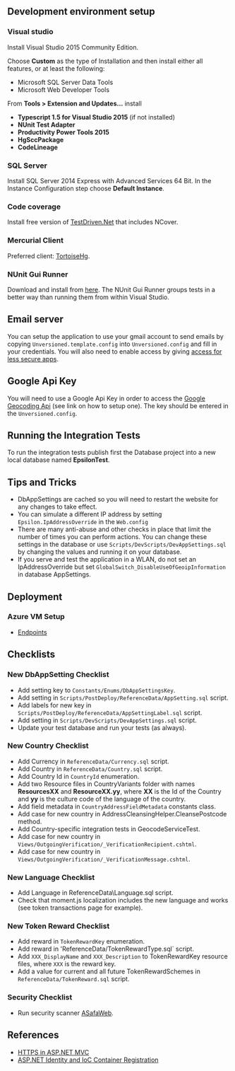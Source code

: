 ## Development environment setup

### Visual studio

Install Visual Studio 2015 Community Edition. 

Choose **Custom** as the type of Installation and then install either all features, or at least the following:

- Microsoft SQL Server Data Tools
- Microsoft Web Developer Tools

From **Tools > Extension and Updates...** install

* **Typescript 1.5 for Visual Studio 2015** (if not installed)
* **NUnit Test Adapter**
* **Productivity Power Tools 2015**
* **HgSccPackage**
* **CodeLineage**

### SQL Server

Install SQL Server 2014 Express with Advanced Services 64 Bit. In the Instance Configuration step choose **Default Instance**.

### Code coverage

Install free version of [TestDriven.Net](http://www.testdriven.net/) that includes NCover.

### Mercurial Client

Preferred client: [TortoiseHg](http://tortoisehg.bitbucket.org/).

### NUnit Gui Runner

Download and install from [here](http://www.nunit.org/index.php?p=download).
The NUnit Gui Runner groups tests in a better way than running them from within Visual Studio.

## Email server

You can setup the application to use your gmail account to send emails by copying `Unversioned.template.config` into `Unversioned.config` and fill in your credentials. You will also need to enable access by giving [access for less secure apps](https://www.google.com/settings/security/lesssecureapps).

## Google Api Key

You will need to use a Google Api Key in order to access the [Google Geocoding Api](https://developers.google.com/maps/documentation/geocoding/intro) (see link on how to setup one). The key should be entered in the `Unversioned.config`. 

## Running the Integration Tests

To run the integration tests publish first the Database project into a new local database named **EpsilonTest**.  

## Tips and Tricks

- DbAppSettings are cached so you will need to restart the website for any changes to take effect.
- You can simulate a different IP address by setting `Epsilon.IpAddressOverride` in the `Web.config`
- There are many anti-abuse and other checks in place that limit the number of times you can perform actions. You can change these settings in the database or use `Scripts/DevScripts/DevAppSettings.sql` by changing the values and running it on your database. 
- If you serve and test the application in a WLAN, do not set an IpAddressOverride but set `GlobalSwitch_DisableUseOfGeoipInformation` in  database AppSettings.

## Deployment

### Azure VM Setup

* [Endpoints](http://blogs.msdn.com/b/amol/archive/2014/03/20/hosting-websites-on-windows-azure-vm-using-iis.aspx)

## Checklists

### New DbAppSetting Checklist

- Add setting key to `Constants/Enums/DbAppSettingsKey`.
- Add setting in `Scripts/PostDeploy/ReferenceData/AppSetting.sql` script.
- Add labels for new key in `Scripts/PostDeploy/ReferenceData/AppSettingLabel.sql` script.
- Add setting in `Scripts/DevScripts/DevAppSettings.sql` script.
- Update your test database and run your tests (as always).

### New Country Checklist

- Add Currency in `ReferenceData/Currency.sql` script.
- Add Country in `ReferenceData/Country.sql` script.
- Add Country Id in `CountryId` enumeration.
- Add two Resource files in CountryVariants folder with names **ResourcesXX** and **ResourceXX.yy**, where **XX** is the Id of the Country and **yy** is the culture code of the language of the country.
- Add field metadata in `CountryAddressFieldMetadata` constants class.
- Add case for new country in AddressCleansingHelper.CleansePostcode method.
- Add Country-specific integration tests in GeocodeServiceTest.
- Add case for new country in `Views/OutgoingVerification/_VerificationRecipient.cshtml`.
- Add case for new country in `Views/OutgoingVerification/_VerificationMessage.cshtml`.

### New Language Checklist

- Add Language in ReferenceData\Language.sql script.
- Check that moment.js localization includes the new language and works (see token transactions page for example).

### New Token Reward Checklist

- Add reward in `TokenRewardKey` enumeration.
- Add reward in 'ReferenceData/TokenRewardType.sql` script.
- Add `XXX_DisplayName` and `XXX_Description` to TokenRewardKey resource files, where `XXX` is the reward key.
- Add a value for current and all future TokenRewardSchemes in `ReferenceData/TokenReward.sql` script. 

### Security Checklist

- Run security scanner [ASafaWeb](https://asafaweb.com/).

## References

- [HTTPS in ASP.NET MVC](http://tech.trailmax.info/2014/02/implemnting-https-everywhere-in-asp-net-mvc-application/)
- [ASP.NET Identity and IoC Container Registration](http://tech.trailmax.info/2014/09/aspnet-identity-and-ioc-container-registration/)
